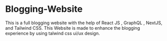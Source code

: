 # Blogging-Website
This is a full blogging website with the help of React JS , GraphQL , NextJS, and Tailwind CSS.
This Website is made to enhance the blogging experience by using talwind css ui/ux design.
